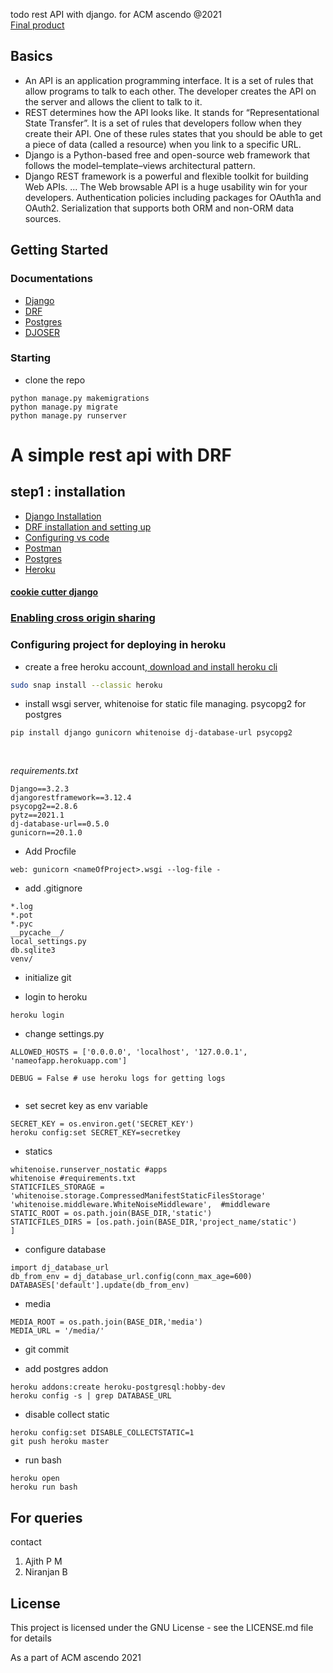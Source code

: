 

todo rest API with django. for ACM ascendo @2021<br>
<a href="https://notes-workshop.stackblitz.io/">Final product</a>
## Basics

* An API is an application programming interface. It is a set of rules that allow programs to talk to each other. The developer creates the API on the server and allows the client to talk to it.
* REST determines how the API looks like. It stands for “Representational State Transfer”. It is a set of rules that developers follow when they create their API. One of these rules states that you should be able to get a piece of data (called a resource) when you link to a specific URL.
* Django is a Python-based free and open-source web framework that follows the model–template–views architectural pattern.
* Django REST framework is a powerful and flexible toolkit for building Web APIs. ... The Web browsable API is a huge usability win for your developers. Authentication policies including packages for OAuth1a and OAuth2. Serialization that supports both ORM and non-ORM data sources.
## Getting Started





### Documentations

* <a href="https://docs.djangoproject.com/en/3.2/"> Django </a>
* <a href="https://www.django-rest-framework.org/"> DRF </a>
* <a href="https://www.postgresql.org/docs/">Postgres</a>
* <a href="https://djoser.readthedocs.io/en/latest/authentication_backends.html"> DJOSER </a>

### Starting

* clone the repo
```
python manage.py makemigrations
python manage.py migrate
python manage.py runserver
```
# A simple rest api with DRF

## step1 : installation

* <a href="https://docs.djangoproject.com/en/1.8/howto/windows/#:~:text=Django%20can%20be%20installed%20easily,version%20in%20the%20command%20prompt.">Django Installation</a>
* <a href="https://www.django-rest-framework.org/#installation">DRF installation and setting up </a>
* <a href="https://djangocentral.com/visual-studio-code-setup-for-django-developers/">Configuring vs code</a>
* <a href="https://www.postman.com/downloads/"> Postman </a>
* <a href="https://www.digitalocean.com/community/tutorials/how-to-use-postgresql-with-your-django-application-on-ubuntu-14-04"> Postgres </a>
* <a href="https://simpleisbetterthancomplex.com/tutorial/2016/08/09/how-to-deploy-django-applications-on-heroku.html"> Heroku </a>

#### <a href="https://cookiecutter-django.readthedocs.io/en/latest/developing-locally.html">cookie cutter django</a>
### <a href="https://www.geeksforgeeks.org/how-to-enable-cors-headers-in-your-django-project/">Enabling cross origin sharing</a>
### Configuring project for deploying in heroku

- create a free heroku account,<a href="https://devcenter.heroku.com/articles/heroku-cli#download-and-install"> download and install heroku cli</a>
```bash
sudo snap install --classic heroku
```
- install wsgi server, whitenoise for static file managing. psycopg2 for postgres

```
pip install django gunicorn whitenoise dj-database-url psycopg2
```
<br>


<i>requirements.txt</i>
```
Django==3.2.3
djangorestframework==3.12.4
psycopg2==2.8.6
pytz==2021.1
dj-database-url==0.5.0
gunicorn==20.1.0
```

- Add Procfile 

```
web: gunicorn <nameOfProject>.wsgi --log-file -
```
- add .gitignore

```
*.log
*.pot
*.pyc
__pycache__/
local_settings.py
db.sqlite3
venv/
```

- initialize git

- login to heroku
```
heroku login
```
- change settings.py

```
ALLOWED_HOSTS = ['0.0.0.0', 'localhost', '127.0.0.1',            'nameofapp.herokuapp.com']

DEBUG = False # use heroku logs for getting logs


```
- set secret key as env variable

```
SECRET_KEY = os.environ.get('SECRET_KEY')
heroku config:set SECRET_KEY=secretkey
```
- statics
```
whitenoise.runserver_nostatic #apps
whitenoise #requirements.txt
STATICFILES_STORAGE = 'whitenoise.storage.CompressedManifestStaticFilesStorage'
'whitenoise.middleware.WhiteNoiseMiddleware',  #middleware
STATIC_ROOT = os.path.join(BASE_DIR,'static')
STATICFILES_DIRS = [os.path.join(BASE_DIR,'project_name/static')
]
```

- configure database
```
import dj_database_url
db_from_env = dj_database_url.config(conn_max_age=600)
DATABASES['default'].update(db_from_env)
```
- media
```
MEDIA_ROOT = os.path.join(BASE_DIR,'media')
MEDIA_URL = '/media/'
```
- git commit

- add postgres addon
```
heroku addons:create heroku-postgresql:hobby-dev
heroku config -s | grep DATABASE_URL
```

- disable collect static
```
heroku config:set DISABLE_COLLECTSTATIC=1
git push heroku master
```
- run bash
```
heroku open
heroku run bash
```
## For queries

contact

1. Ajith P M
2. Niranjan B



## License

This project is licensed under the GNU License - see the LICENSE.md file for details


As a part of ACM ascendo 2021
